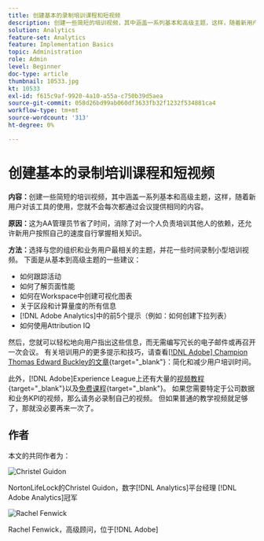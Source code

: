 ```yaml
---
title: 创建基本的录制培训课程和短视频
description: 创建一些简短的培训视频，其中涵盖一系列基本和高级主题，这样，随着新用户对该工具的使用，您就不会每次都通过会议提供相同的内容。
solution: Analytics
feature-set: Analytics
feature: Implementation Basics
topic: Administration
role: Admin
level: Beginner
doc-type: article
thumbnail: 10533.jpg
kt: 10533
exl-id: f615c9af-9920-4a10-a55a-c750b39d5aea
source-git-commit: 058d26bd99ab060df3633fb32f1232f534881ca4
workflow-type: tm+mt
source-wordcount: '313'
ht-degree: 0%

---
```


# 创建基本的录制培训课程和短视频

**内容：**&#x200B;创建一些简短的培训视频，其中涵盖一系列基本和高级主题，这样，随着新用户对该工具的使用，您就不会每次都通过会议提供相同的内容。

**原因：**&#x200B;这为AA管理员节省了时间，消除了对一个人负责培训其他人的依赖，还允许新用户按照自己的速度自行掌握相关知识。

**方法：**&#x200B;选择与您的组织和业务用户最相关的主题，并花一些时间录制小型培训视频。 下面是从基本到高级主题的一些建议：

* 如何跟踪活动
* 如何了解页面性能
* 如何在Workspace中创建可视化图表
* 关于区段和计算量度的所有信息
* [!DNL Adobe Analytics]中的前5个提示（例如：如何创建下拉列表）
* 如何使用Attribution IQ

然后，您就可以轻松地向用户指出这些信息，而无需编写冗长的电子邮件或再召开一次会议。 有关培训用户的更多提示和技巧，请查看[[!DNL Adobe] Champion Thomas Edward Buckley的文章](https://experienceleague.adobe.com/docs/analytics-learn/tutorials/administration/key-admin-skills/simplify-training-users.html?lang=zh-Hans){target="_blank"}：简化和减少用户培训时间。

此外，[!DNL Adobe]Experience League上还有大量的[视频教程](https://experienceleague.adobe.com/docs/analytics-learn/tutorials/overview.html){target="_blank"}以及[免费课程](https://experienceleague.adobe.com/?lang=en#dashboard/learning){target="_blank"}。 如果您需要特定于公司数据和业务KPI的视频，那么请务必录制自己的视频。 但如果普通的教学视频就足够了，那就没必要再来一次了。

## 作者

本文的共同作者为：

![Christel Guidon](assets/Christel-Headshot-150.png)

NortonLifeLock的Christel Guidon，数字[!DNL Analytics]平台经理
[!DNL Adobe Analytics]冠军

![Rachel Fenwick](assets/Rachel-Fenwick-150.png)

Rachel Fenwick，高级顾问，位于[!DNL Adobe]
